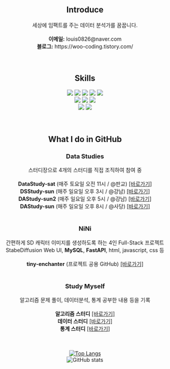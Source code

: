 <div align="center">

## Introduce
  <div>
    세상에 임팩트를 주는 데이터 분석가를 꿈꿉니다.<br><br>
    <b>이메일:</b> louis0826@naver.com<br>
    <b>블로그:</b> https://woo-coding.tistory.com/<br>
  </div>
  <br>
  <br>
  
## Skills
  <div>
    <img src="https://img.shields.io/badge/python-%233776AB.svg?&style=for-the-badge&logo=python&logoColor=white" />
    <img src="https://img.shields.io/badge/pandas-%23150458.svg?&style=for-the-badge&logo=pandas&logoColor=white" />
    <img src="https://img.shields.io/badge/numpy-%23013243.svg?&style=for-the-badge&logo=numpy&logoColor=white" />
    <img src="https://img.shields.io/badge/scikit--learn-%23F7931E.svg?&style=for-the-badge&logo=scikit-learn&logoColor=white" />
    <img src="https://img.shields.io/badge/scipy-%238CAAE6.svg?&style=for-the-badge&logo=scipy&logoColor=white" />
    <br>
    <img src="https://img.shields.io/badge/mysql-%234479A1.svg?&style=for-the-badge&logo=mysql&logoColor=white" />
    <img src="https://img.shields.io/badge/microsoft%20excel-%23217346.svg?&style=for-the-badge&logo=microsoft%20excel&logoColor=white" />
    <img src="https://img.shields.io/badge/microsoft%20powerpoint-%23B7472A.svg?&style=for-the-badge&logo=microsoft%20powerpoint&logoColor=white" />
    <br>
    <img src="https://img.shields.io/badge/slack-%234A154B.svg?&style=for-the-badge&logo=slack&logoColor=white" />
    <img src="https://img.shields.io/badge/notion-%23000000.svg?&style=for-the-badge&logo=notion&logoColor=white" />
  </div>
  <br>
  <br>

## What I do in GitHub
### Data Studies
  <div>
    스터디장으로 4개의 스터디를 직접 조직하여 참여 중<br><br>
    <b>DataStudy-sat</b> (매주 토요일 오전 11시 / @판교) <a href="https://github.com/wjco/DataStudy-sat">[바로가기]</a><br>
    <b>DSStudy-sun</b> (매주 일요일 오후 3시 / @강남) <a href="https://github.com/wjco/DSStudy-sun">[바로가기]</a><br>
    <b>DAStudy-sun2</b> (매주 일요일 오후 5시 / @강남) <a href="https://github.com/wjco/DAStudy-sun2">[바로가기]</a><br>
    <b>DAStudy-sun</b> (매주 일요일 오후 8시 / @사당) <a href="https://github.com/wjco/DAStudy-sun">[바로가기]</a><br>
  </div>
  <br>

### NiNi
  <div>
    간편하게 SD 캐릭터 이미지를 생성하도록 하는 4인 Full-Stack 프로젝트<br>
    StabeDiffusion Web UI, <b>MySQL</b>, <b>FastAPI</b>, html, javascript, css 등<br><br>
    <b>tiny-enchanter</b> (프로젝트 공용 GitHub) <a href="https://github.com/ing970/tiny-enchanter">[바로가기]</a><br>
  </div>
  <br>

### Study Myself
  <div>
    알고리즘 문제 풀이, 데이터분석, 통계 공부한 내용 등을 기록<br><br>
    <b>알고리즘 스터디</b> <a href="https://github.com/wjco/Algorithm">[바로가기]</a><br>
    <b>데이터 스터디</b> <a href="https://github.com/wjco/DataAnalysis">[바로가기]</a><br>
    <b>통계 스터디</b> <a href="https://github.com/wjco/Statistic">[바로가기]</a><br>
  </div>
  <br>
  <br>
  
[![Top Langs](https://github-readme-stats.vercel.app/api/top-langs/?username=wjco)](https://github.com/wjco/github-readme-stats) <br>
![GitHub stats](https://github-readme-stats.vercel.app/api?username=wjco&show_icons=true)

</div>
